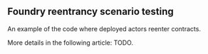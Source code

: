 ## Foundry reentrancy scenario testing

An example of the code where deployed actors reenter contracts.

More details in the following article: TODO.
